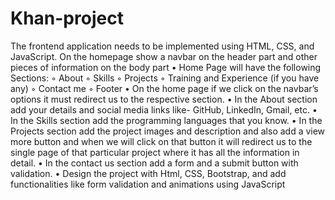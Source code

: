 # Khan-project
The frontend application needs to be implemented using HTML, CSS, and JavaScript.
On the homepage show a navbar on the header part and other pieces of information on the
body part
• Home Page will have the following Sections:
◦ About
◦ Skills
◦ Projects
◦ Training and Experience (if you have any)
◦ Contact me
◦ Footer
• On the home page if we click on the navbar’s options it must redirect us to the respective
section.
• In the About section add your details and social media links like- GitHub, LinkedIn, Gmail,
etc.
• In the Skills section add the programming languages that you know.
• In the Projects section add the project images and description and also add a view more
button and when we will click on that button it will redirect us to the single page of that particular
project where it has all the information in detail.
• In the contact us section add a form and a submit button with validation.
• Design the project with Html, CSS, Bootstrap, and add functionalities like form validation
and animations using JavaScript
